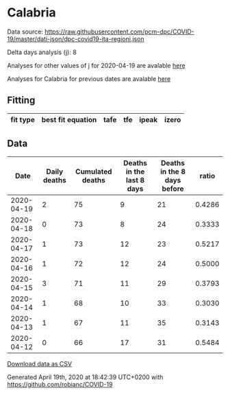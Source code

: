 # Calabria

Data source: https://raw.githubusercontent.com/pcm-dpc/COVID-19/master/dati-json/dpc-covid19-ita-regioni.json

Delta days analysis (j): 8

Analyses for other values of j for 2020-04-19 are avalable [here](../2020-04-19/README.md)

Analyses for Calabria for previous dates are avalable [here](../README.md)

## Fitting 
|fit type|best fit equation|tafe|tfe|ipeak|izero|
|-------|-----|--------|------|---|---|

## Data
|Date|Daily deaths|Cumulated deaths|Deaths in the last 8 days|Deaths in the 8 days before|ratio|
|----|----------|-----------|-------|--------------------|-----|
|2020-04-19|2|75|9|21|0.4286|
|2020-04-18|0|73|8|24|0.3333|
|2020-04-17|1|73|12|23|0.5217|
|2020-04-16|1|72|12|24|0.5000|
|2020-04-15|3|71|11|29|0.3793|
|2020-04-14|1|68|10|33|0.3030|
|2020-04-13|1|67|11|35|0.3143|
|2020-04-12|0|66|17|31|0.5484|

[Download data as CSV](COVID-19_calabria_j8_2020-04-19.csv)

Generated April 19th, 2020 at 18:42:39 UTC+0200 with https://github.com/robianc/COVID-19
